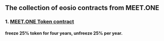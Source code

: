 ## The collection of eosio contracts from MEET.ONE


### 1. [MEET.ONE Token contract](eosiomeetone)

#### freeze 25% token for four years, unfreeze 25% per year.
